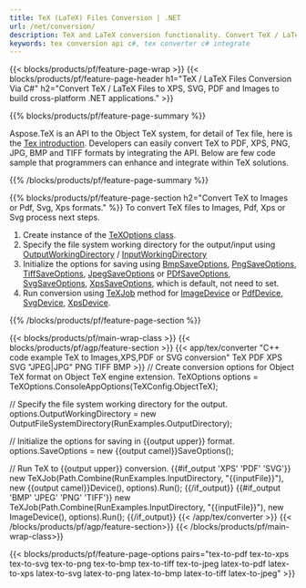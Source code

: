 ```yaml
---
title: TeX (LaTeX) Files Conversion | .NET
url: /net/conversion/
description: TeX and LaTeX conversion functionality. Convert TeX / LaTeX files to PDF, SVG, XPS, and image formats including PNG, JPEG, TIFF, and BMP using this .NET API solution.
keywords: tex conversion api c#, tex converter c# integrate
---
```


{{< blocks/products/pf/feature-page-wrap >}}
{{< blocks/products/pf/feature-page-header h1="TeX / LaTeX Files Conversion Via C#" h2="Convert TeX / LaTeX Files to XPS, SVG, PDF and Images to build cross-platform .NET applications." >}}

{{% blocks/products/pf/feature-page-summary %}}


Aspose.TeX is an API to the Object TeX system, for detail of Tex file, here is the [Tex introduction](https://docs.aspose.com/tex/net/what-is-tex/). Developers can easily convert TeX to PDF, XPS, PNG, JPG, BMP and TIFF formats by integrating the API. Below are few code sample that programmers can enhance and integrate within TeX solutions.



{{% /blocks/products/pf/feature-page-summary  %}}

{{% blocks/products/pf/feature-page-section  h2="Convert TeX to Images or Pdf, Svg, Xps formats." %}}
To convert TeX files to Images, Pdf, Xps or Svg process next steps. 
1. Create instance of the [TeXOptions class](https://reference.aspose.com/tex/net/aspose.tex/texoptions). 
2. Specify the file system working directory for the output/input using [OutputWorkingDirectory](https://reference.aspose.com/tex/net/aspose.tex/texoptions/properties/outputworkingdirectory) / [InputWorkingDirectory](https://reference.aspose.com/tex/net/aspose.tex/texoptions/inputworkingdirectory) 
3. Initialize the options for saving using [BmpSaveOptions](https://reference.aspose.com/tex/net/aspose.tex.presentation.image/bmpsaveoptions), 
[PngSaveOptions](https://reference.aspose.com/tex/net/aspose.tex.presentation.image/pngsaveoptions), 
[TiffSaveOptions](https://reference.aspose.com/tex/net/aspose.tex.presentation.image/tiffsaveoptions),
[JpegSaveOptions](https://reference.aspose.com/tex/net/aspose.tex.presentation.image/jpegsaveoptions/)
 or [PDfSaveOptions](https://reference.aspose.com/tex/net/aspose.tex.presentation.pdf/pdfsaveoptions), 
[SvgSaveOptions](https://reference.aspose.com/tex/net/aspose.tex.presentation.svg/svgsaveoptions), 
[XpsSaveOptions](https://reference.aspose.com/tex/net/aspose.tex.presentation.xps/xpssaveoptions), which is default, not need to set.
4. Run conversion using [TeXJob](https://reference.aspose.com/tex/net/aspose.tex/texjob) method for 
[ImageDevice](https://reference.aspose.com/tex/net/aspose.tex.presentation.image/imagedevice) or
[PdfDevice](https://reference.aspose.com/tex/net/aspose.tex.presentation.pdf/pdfdevice),
[SvgDevice](https://reference.aspose.com/tex/net/aspose.tex.presentation.svg/svgdevice),
[XpsDevice](https://reference.aspose.com/tex/net/aspose.tex.presentation.xps/xpsdevice).

{{% /blocks/products/pf/feature-page-section %}}

{{< blocks/products/pf/main-wrap-class >}}
{{< blocks/products/pf/agp/feature-section >}}
{{< app/tex/converter "C++ code example TeX to Images,XPS,PDF or SVG conversion" TeX PDF XPS SVG "JPEG|JPG" PNG TIFF BMP >}}
// Create conversion options for Object TeX format on Object TeX engine extension.
TeXOptions options = TeXOptions.ConsoleAppOptions(TeXConfig.ObjectTeX);

// Specify the file system working directory for the output.
options.OutputWorkingDirectory = new OutputFileSystemDirectory(RunExamples.OutputDirectory);

// Initialize the options for saving in {{output upper}} format.
options.SaveOptions = new {{output camel}}SaveOptions();

// Run TeX to {{output upper}} conversion.
{{#if_output 'XPS' 'PDF' 'SVG'}}
new TeXJob(Path.Combine(RunExamples.InputDirectory, "{{inputFile}}"), new {{output camel}}Device(), options).Run();
{{/if_output}}
{{#if_output 'BMP' 'JPEG' 'PNG' 'TIFF'}}
new TeXJob(Path.Combine(RunExamples.InputDirectory, "{{inputFile}}"), new ImageDevice(), options).Run();
{{/if_output}}
{{< /app/tex/converter >}}
{{< /blocks/products/pf/agp/feature-section>}}
{{< /blocks/products/pf/main-wrap-class>}}

{{< blocks/products/pf/feature-page-options pairs="tex-to-pdf tex-to-xps tex-to-svg tex-to-png tex-to-bmp tex-to-tiff tex-to-jpeg latex-to-pdf latex-to-xps latex-to-svg latex-to-png latex-to-bmp latex-to-tiff latex-to-jpeg" >}}
